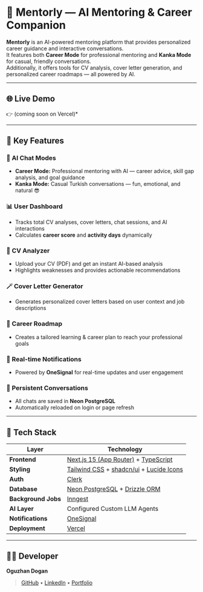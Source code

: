 # 🚀 Mentorly — AI Mentoring & Career Companion

**Mentorly** is an AI-powered mentoring platform that provides personalized career guidance and interactive conversations.  
It features both **Career Mode** for professional mentoring and **Kanka Mode** for casual, friendly conversations.  
Additionally, it offers tools for CV analysis, cover letter generation, and personalized career roadmaps — all powered by AI.

---

## 🌐 Live Demo

👉 (coming soon on Vercel)*

---

## 🧠 Key Features

### 💬 AI Chat Modes
- **Career Mode:** Professional mentoring with AI — career advice, skill gap analysis, and goal guidance  
- **Kanka Mode:** Casual Turkish conversations — fun, emotional, and natural 😎  

### 📊 User Dashboard
- Tracks total CV analyses, cover letters, chat sessions, and AI interactions  
- Calculates **career score** and **activity days** dynamically  

### 📄 CV Analyzer
- Upload your CV (PDF) and get an instant AI-based analysis  
- Highlights weaknesses and provides actionable recommendations  

### 🪄 Cover Letter Generator
- Generates personalized cover letters based on user context and job descriptions  

### 🧭 Career Roadmap
- Creates a tailored learning & career plan to reach your professional goals  

### 🔔 Real-time Notifications
- Powered by **OneSignal** for real-time updates and user engagement  

### 🧩 Persistent Conversations
- All chats are saved in **Neon PostgreSQL**  
- Automatically reloaded on login or page refresh  

---

## 🧱 Tech Stack

| Layer | Technology |
|--------|-------------|
| **Frontend** | [Next.js 15 (App Router)](https://nextjs.org) + [TypeScript](https://www.typescriptlang.org) |
| **Styling** | [Tailwind CSS](https://tailwindcss.com) + [shadcn/ui](https://ui.shadcn.com) + [Lucide Icons](https://lucide.dev) |
| **Auth** | [Clerk](https://clerk.com) |
| **Database** | [Neon PostgreSQL](https://neon.tech) + [Drizzle ORM](https://orm.drizzle.team) |
| **Background Jobs** | [Inngest](https://www.inngest.com) |
| **AI Layer** | Configured Custom LLM Agents |
| **Notifications** | [OneSignal](https://onesignal.com) |
| **Deployment** | [Vercel](https://vercel.com) |

---

## 👨‍💻 Developer

**Oguzhan Dogan**  
> [GitHub](https://github.com/oghuzkhandev) • [LinkedIn](https://www.linkedin.com/in/oguzhandogandev) • [Portfolio](https://oguzhandogan.com)


